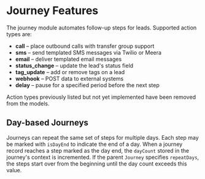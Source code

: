 # Journey Features

The journey module automates follow-up steps for leads. Supported action types are:

- **call** – place outbound calls with transfer group support
- **sms** – send templated SMS messages via Twilio or Meera
- **email** – deliver templated email messages
- **status_change** – update the lead's status field
- **tag_update** – add or remove tags on a lead
- **webhook** – POST data to external systems
- **delay** – pause for a specified period before the next step

Action types previously listed but not yet implemented have been removed from the models.

## Day-based Journeys

Journeys can repeat the same set of steps for multiple days. Each step may be
marked with `isDayEnd` to indicate the end of a day. When a journey record
reaches a step marked as the day end, the `dayCount` stored in the journey's
context is incremented. If the parent `Journey` specifies `repeatDays`, the
steps start over from the beginning until the day count exceeds this value.
